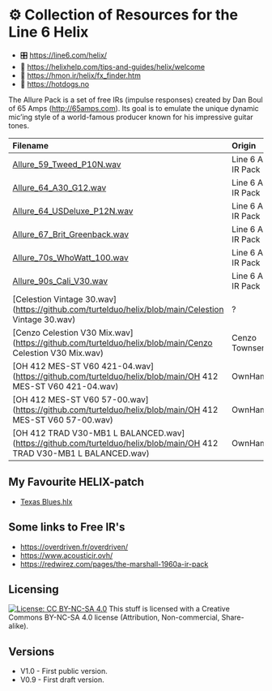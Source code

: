 # :gear: Collection of Resources for the Line 6 Helix
- :control_knobs: https://line6.com/helix/
- :wrench: https://helixhelp.com/tips-and-guides/helix/welcome
- :memo: https://hmon.ir/helix/fx_finder.htm
- :hotdog: https://hotdogs.no

 
The Allure Pack is a set of free IRs (impulse responses) created by Dan Boul of 65 Amps (http://65amps.com). Its goal is to emulate the unique dynamic mic’ing style of a world-famous producer known for his impressive guitar tones.

| Filename                                                                                                              | Origin                    | Notes                                          | 
| :---------------------------------                                                                                    | :------------------------ | :--------------------------------------------- | 
| [Allure_59_Tweed_P10N.wav](https://github.com/turtelduo/helix/blob/main/Allure_59_Tweed_P10N.wav)                     | Line 6 Allure IR Pack     | https://line6.com/allure/                      |
| [Allure_64_A30_G12.wav](https://github.com/turtelduo/helix/blob/main/Allure_64_A30_G12.wav)                           | Line 6 Allure IR Pack     | https://line6.com/allure/                      | 
| [Allure_64_USDeluxe_P12N.wav](https://github.com/turtelduo/helix/blob/main/Allure_64_USDeluxe_P12N.wav)               | Line 6 Allure IR Pack     | https://line6.com/allure/                      | 
| [Allure_67_Brit_Greenback.wav](https://github.com/turtelduo/helix/blob/main/Allure_67_Brit_Greenback.wav)             | Line 6 Allure IR Pack     | https://line6.com/allure/                      | 
| [Allure_70s_WhoWatt_100.wav](https://github.com/turtelduo/helix/blob/main/Allure_70s_WhoWatt_100.wav)                 | Line 6 Allure IR Pack     | https://line6.com/allure/                      | 
| [Allure_90s_Cali_V30.wav](https://github.com/turtelduo/helix/blob/main/Allure_90s_Cali_V30.wav)                       | Line 6 Allure IR Pack     | https://line6.com/allure/                      | 
| [Celestion Vintage 30.wav](https://github.com/turtelduo/helix/blob/main/Celestion Vintage 30.wav)                     | ?                         | ?                                              | 
| [Cenzo Celestion V30 Mix.wav](https://github.com/turtelduo/helix/blob/main/Cenzo Celestion V30 Mix.wav)               | Cenzo Townsend            | https://www.celestionplus.com/free-download/   | 
| [OH 412 MES-ST V60 421-04.wav](https://github.com/turtelduo/helix/blob/main/OH 412 MES-ST V60 421-04.wav)             | OwnHammer                 | https://ownhammer.com/                         |
| [OH 412 MES-ST V60 57-00.wav](https://github.com/turtelduo/helix/blob/main/OH 412 MES-ST V60 57-00.wav)               | OwnHammer                 | https://ownhammer.com/                         | 
| [OH 412 TRAD V30-MB1 L BALANCED.wav](https://github.com/turtelduo/helix/blob/main/OH 412 TRAD V30-MB1 L BALANCED.wav) | OwnHammer                 | https://ownhammer.com/                         | 
 
 
## My Favourite HELIX-patch
* [Texas Blues.hlx](https://github.com/turtelduo/helix/blob/main/Texas%20Blues.hlx)  

## Some links to Free IR's
* https://overdriven.fr/overdriven/
* https://www.acousticir.ovh/
* https://redwirez.com/pages/the-marshall-1960a-ir-pack

## Licensing
[![License: CC BY-NC-SA 4.0](https://licensebuttons.net/l/by-nc-sa/4.0/80x15.png)](https://creativecommons.org/licenses/by-nc-sa/4.0/)
This stuff is licensed with a Creative Commons BY-NC-SA 4.0 license (Attribution, Non-commercial, Share-alike).
 
## Versions
* V1.0 - First public version.
* V0.9 - First draft version.
